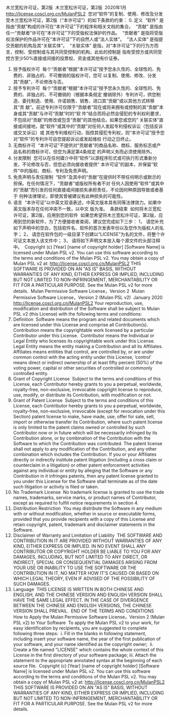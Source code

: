 木兰宽松许可证，第2版
﻿
木兰宽松许可证，第2版
﻿
2020年1月 http://license.coscl.org.cn/MulanPSL2
﻿
您对“软件”的复制、使用、修改及分发受木兰宽松许可证，第2版（“本许可证”）的如下条款的约束：
﻿
0.   定义
﻿
“软件” 是指由“贡献”构成的许可在“本许可证”下的程序和相关文档的集合。
﻿
“贡献” 是指由任一“贡献者”许可在“本许可证”下的受版权法保护的作品。
﻿
“贡献者” 是指将受版权法保护的作品许可在“本许可证”下的自然人或“法人实体”。
﻿
“法人实体” 是指提交贡献的机构及其“关联实体”。
﻿
“关联实体” 是指，对“本许可证”下的行为方而言，控制、受控制或与其共同受控制的机构，此处的控制是
指有受控方或共同受控方至少50%直接或间接的投票权、资金或其他有价证券。
﻿
1.   授予版权许可
﻿
每个“贡献者”根据“本许可证”授予您永久性的、全球性的、免费的、非独占的、不可撤销的版权许可，您可
以复制、使用、修改、分发其“贡献”，不论修改与否。
﻿
2.   授予专利许可
﻿
每个“贡献者”根据“本许可证”授予您永久性的、全球性的、免费的、非独占的、不可撤销的（根据本条规定
撤销除外）专利许可，供您制造、委托制造、使用、许诺销售、销售、进口其“贡献”或以其他方式转移其“贡
献”。前述专利许可仅限于“贡献者”现在或将来拥有或控制的其“贡献”本身或其“贡献”与许可“贡献”时的“软
件”结合而将必然会侵犯的专利权利要求，不包括对“贡献”的修改或包含“贡献”的其他结合。如果您或您的“
关联实体”直接或间接地，就“软件”或其中的“贡献”对任何人发起专利侵权诉讼（包括反诉或交叉诉讼）或
其他专利维权行动，指控其侵犯专利权，则“本许可证”授予您对“软件”的专利许可自您提起诉讼或发起维权
行动之日终止。
﻿
3.   无商标许可
﻿
“本许可证”不提供对“贡献者”的商品名称、商标、服务标志或产品名称的商标许可，但您为满足第4条规定
的声明义务而必须使用除外。
﻿
4.   分发限制
﻿
您可以在任何媒介中将“软件”以源程序形式或可执行形式重新分发，不论修改与否，但您必须向接收者提供“
本许可证”的副本，并保留“软件”中的版权、商标、专利及免责声明。
﻿
5.   免责声明与责任限制
﻿
“软件”及其中的“贡献”在提供时不带任何明示或默示的担保。在任何情况下，“贡献者”或版权所有者不对
任何人因使用“软件”或其中的“贡献”而引发的任何直接或间接损失承担责任，不论因何种原因导致或者基于
何种法律理论，即使其曾被建议有此种损失的可能性。
﻿
6.   语言
﻿
“本许可证”以中英文双语表述，中英文版本具有同等法律效力。如果中英文版本存在任何冲突不一致，以中文
版为准。
﻿
条款结束
﻿
如何将木兰宽松许可证，第2版，应用到您的软件
﻿
如果您希望将木兰宽松许可证，第2版，应用到您的新软件，为了方便接收者查阅，建议您完成如下三步：
﻿
1， 请您补充如下声明中的空白，包括软件名、软件的首次发表年份以及您作为版权人的名字；
﻿
2， 请您在软件包的一级目录下创建以“LICENSE”为名的文件，将整个许可证文本放入该文件中；
﻿
3， 请将如下声明文本放入每个源文件的头部注释中。
﻿
Copyright (c) [Year] [name of copyright holder]
[Software Name] is licensed under Mulan PSL v2.
You can use this software according to the terms and conditions of the Mulan
PSL v2.
You may obtain a copy of Mulan PSL v2 at:
         http://license.coscl.org.cn/MulanPSL2
THIS SOFTWARE IS PROVIDED ON AN "AS IS" BASIS, WITHOUT WARRANTIES OF ANY
KIND, EITHER EXPRESS OR IMPLIED, INCLUDING BUT NOT LIMITED TO
NON-INFRINGEMENT, MERCHANTABILITY OR FIT FOR A PARTICULAR PURPOSE.
See the Mulan PSL v2 for more details.
﻿
Mulan Permissive Software License，Version 2
﻿
Mulan Permissive Software License，Version 2 (Mulan PSL v2)
﻿
January 2020 http://license.coscl.org.cn/MulanPSL2
﻿
Your reproduction, use, modification and distribution of the Software shall
be subject to Mulan PSL v2 (this License) with the following terms and
conditions:
﻿
0. Definition
﻿
Software means the program and related documents which are licensed under
this License and comprise all Contribution(s).
﻿
Contribution means the copyrightable work licensed by a particular
Contributor under this License.
﻿
Contributor means the Individual or Legal Entity who licenses its
copyrightable work under this License.
﻿
Legal Entity means the entity making a Contribution and all its
Affiliates.
﻿
Affiliates means entities that control, are controlled by, or are under
common control with the acting entity under this License, ‘control’ means
direct or indirect ownership of at least fifty percent (50%) of the voting
power, capital or other securities of controlled or commonly controlled
entity.
﻿
1. Grant of Copyright License
﻿
Subject to the terms and conditions of this License, each Contributor hereby
grants to you a perpetual, worldwide, royalty-free, non-exclusive,
irrevocable copyright license to reproduce, use, modify, or distribute its
Contribution, with modification or not.
﻿
2. Grant of Patent License
﻿
Subject to the terms and conditions of this License, each Contributor hereby
grants to you a perpetual, worldwide, royalty-free, non-exclusive,
irrevocable (except for revocation under this Section) patent license to
make, have made, use, offer for sale, sell, import or otherwise transfer its
Contribution, where such patent license is only limited to the patent claims
owned or controlled by such Contributor now or in future which will be
necessarily infringed by its Contribution alone, or by combination of the
Contribution with the Software to which the Contribution was contributed.
The patent license shall not apply to any modification of the Contribution,
and any other combination which includes the Contribution. If you or your
Affiliates directly or indirectly institute patent litigation (including a
cross claim or counterclaim in a litigation) or other patent enforcement
activities against any individual or entity by alleging that the Software or
any Contribution in it infringes patents, then any patent license granted to
you under this License for the Software shall terminate as of the date such
litigation or activity is filed or taken.
﻿
3. No Trademark License
﻿
No trademark license is granted to use the trade names, trademarks, service
marks, or product names of Contributor, except as required to fulfill notice
requirements in section 4.
﻿
4. Distribution Restriction
﻿
You may distribute the Software in any medium with or without modification,
whether in source or executable forms, provided that you provide recipients
with a copy of this License and retain copyright, patent, trademark and
disclaimer statements in the Software.
﻿
5. Disclaimer of Warranty and Limitation of Liability
﻿
THE SOFTWARE AND CONTRIBUTION IN IT ARE PROVIDED WITHOUT WARRANTIES OF ANY
KIND, EITHER EXPRESS OR IMPLIED. IN NO EVENT SHALL ANY CONTRIBUTOR OR
COPYRIGHT HOLDER BE LIABLE TO YOU FOR ANY DAMAGES, INCLUDING, BUT NOT
LIMITED TO ANY DIRECT, OR INDIRECT, SPECIAL OR CONSEQUENTIAL DAMAGES ARISING
FROM YOUR USE OR INABILITY TO USE THE SOFTWARE OR THE CONTRIBUTION IN IT, NO
MATTER HOW IT’S CAUSED OR BASED ON WHICH LEGAL THEORY, EVEN IF ADVISED OF
THE POSSIBILITY OF SUCH DAMAGES.
﻿
6. Language
﻿
THIS LICENSE IS WRITTEN IN BOTH CHINESE AND ENGLISH, AND THE CHINESE VERSION
AND ENGLISH VERSION SHALL HAVE THE SAME LEGAL EFFECT. IN THE CASE OF
DIVERGENCE BETWEEN THE CHINESE AND ENGLISH VERSIONS, THE CHINESE VERSION
SHALL PREVAIL.
﻿
END OF THE TERMS AND CONDITIONS
﻿
How to Apply the Mulan Permissive Software License，Version 2
(Mulan PSL v2) to Your Software
﻿
To apply the Mulan PSL v2 to your work, for easy identification by
recipients, you are suggested to complete following three steps:
﻿
i. Fill in the blanks in following statement, including insert your software
name, the year of the first publication of your software, and your name
identified as the copyright owner;
﻿
ii. Create a file named "LICENSE" which contains the whole context of this
License in the first directory of your software package;
﻿
iii. Attach the statement to the appropriate annotated syntax at the
beginning of each source file.
﻿
Copyright (c) [Year] [name of copyright holder]
[Software Name] is licensed under Mulan PSL v2.
You can use this software according to the terms and conditions of the Mulan
PSL v2.
You may obtain a copy of Mulan PSL v2 at:
         http://license.coscl.org.cn/MulanPSL2
THIS SOFTWARE IS PROVIDED ON AN "AS IS" BASIS, WITHOUT WARRANTIES OF ANY
KIND, EITHER EXPRESS OR IMPLIED, INCLUDING BUT NOT LIMITED TO
NON-INFRINGEMENT, MERCHANTABILITY OR FIT FOR A PARTICULAR PURPOSE.
See the Mulan PSL v2 for more details.
﻿

